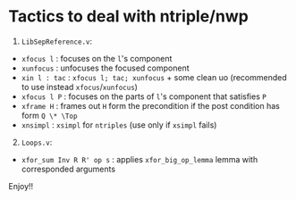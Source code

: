 # Tactics to deal with ntriple/nwp

1. `LibSepReference.v`:
  - `xfocus l` : focuses on the `l`'s component
  - `xunfocus` : unfocuses the focused component 
  - `xin l : tac` : `xfocus l; tac; xunfocus` + some clean uo (recommended to use instead `xfocus`/`xunfocus`)
  - `xfocus l P` : focuses on the parts of `l`'s component that satisfies `P`
  - `xframe H` : frames out `H` form the precondition if the post condition has form `Q \* \Top`
  - `xnsimpl` : `xsimpl` for `ntriples` (use only if `xsimpl` fails)

2. `Loops.v`:
  - `xfor_sum Inv R R' op s` : applies `xfor_big_op_lemma` lemma with corresponded arguments

Enjoy!!